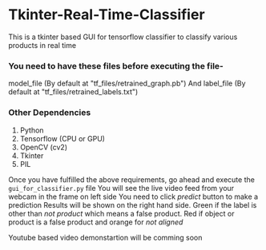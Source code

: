 # Tkinter-Real-Time-Classifier
This is a tkinter based GUI for tensorflow classifier to classify various products in real time

### You need to have these files before executing the file-
model_file (By default at "tf_files/retrained_graph.pb") And
label_file (By default at "tf_files/retrained_labels.txt")

### Other Dependencies 
  1. Python
  2. Tensorflow (CPU or GPU)
  3. OpenCV (cv2)
  4. Tkinter 
  5. PIL
  
Once you have fulfilled the above requirements, go ahead and execute the `gui_for_classifier.py` file
You will see the live video feed from your webcam in the frame on left side
You need to click *predict* button to make a prediction
Results will be shown on the right hand side. Green if the label is other than *not product* which means a false product. Red if object or product is a false product and orange for *not aligned*

Youtube based video demonstartion will be comming soon



